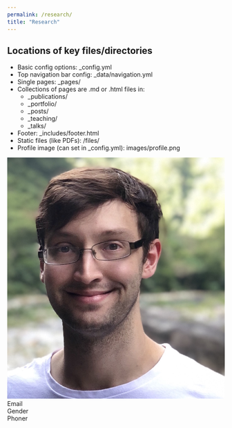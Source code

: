 ```yaml
---
permalink: /research/
title: "Research"
---
```


## Locations of key files/directories

* Basic config options: _config.yml
* Top navigation bar config: _data/navigation.yml
* Single pages: _pages/
* Collections of pages are .md or .html files in:
  * _publications/
  * _portfolio/
  * _posts/
  * _teaching/
  * _talks/
* Footer: _includes/footer.html
* Static files (like PDFs): /files/
* Profile image (can set in _config.yml): images/profile.png


<div style="display:inline-block;vertical-align:top;">
    <img src="images/profile.png" alt="img"/>
</div>
<div style="display:inline-block;">
    <div>Email</div>
    <div>Gender</div>
    <div>Phoner</div>
</div>
